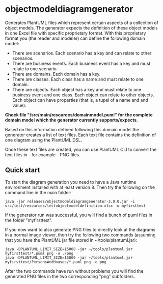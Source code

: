 # objectmodeldiagramgenerator
Generates PlantUML files which represent certain aspects of a collection of object models.
The generator expects the definition of these object models in one Excel file with specific proprietary format.
With this proprietary format you (the reader and modeler) can define the following domain model:
- There are scenarios. Each scenario has a key and can relate to other scenarios.
- There are business events. Each business event has a key and must relate to one scenario.
- There are domains. Each domain has a key.
- There are classes. Each class has a name and must relate to one domain.
- There are objects. Each object has a key and must relate to one business event and one class. Each object can relate to other objects. Each object can have properties (that is, a tupel of a name and and value).

**Check file "/src/main/resources/domainmodel.puml" for the complete domain model which the generator currently supports/expects.**

Based on this information defined following this domain model the generator creates a list of text files.
Each text file contains the definition of one diagram using the PlantUML DSL.

Once these text files are created, you can use PlantUML CLI to convert the text files in - for example - PNG files. 

## Quick start
To start the diagram generation you need to have a Java runtime environment installed with at least version 8.
Then try the following on the command line in the main folder:

```
java -jar releases/objectmodeldiagramgenerator-3.0.0.jar -i src/test/resources/testobjectmodeldefinition.xlsx -o myfirsttest
```

If the generator run was successful, you will find a bunch of puml files in the folder "myfirsttest".

If you now want to also generate PNG files to directly look at the diagrams in a normal image viewer, then try the following two commands (assuming that you have the PlantUML jar file stored in ~/tools/plantuml.jar):

```
java -DPLANTUML_LIMIT_SIZE=15000 -jar ~/tools/plantuml.jar myfirsttest/*.puml png -o ./png
java -DPLANTUML_LIMIT_SIZE=15000 -jar ~/tools/plantuml.jar myfirsttest/PersonsAndHouses/*.puml png -o png
```

After the two commands have run without problems you will find the generated PNG files in the two corresponding "png" subfolders.
